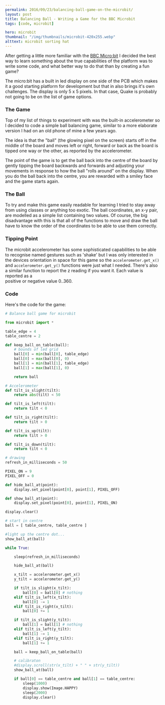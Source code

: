 ```yaml
---
permalink: 2016/09/23/balancing-ball-game-on-the-microbit/
layout: post
title: Balancing Ball - Writing a Game for the BBC Microbit
tags: [code, microbit]

hero: microbit
thumbnail: "/img/thumbnails/microbit-420x255.webp"
alttext: microbit sorting hat
---
```


After getting a little more familiar with the <a href="http://www.microbit.co.uk/">BBC Micro:bit</a> I decided
the best way to learn something about the true capabilities of the platform was to write some code, and
what better way to do that than by creating a fun game?

The micro:bit has a built in led display on one side of the PCB which makes it a good
starting platform for development but that in also brings it's own challenges. The display
is only 5 x 5 pixels. In that case, Quake is probably not going to be on the list of game options.

### The Game

Top of my list of things to experiment with was the built-in accelerometer so I decided
to code a simple ball balancing game, similar to a more elaborate version I had on
an old phone of mine a few years ago.

The idea is that the "ball" (the glowing pixel on the screen) starts off in the middle of the board and moves left or right,
forward or back as the board is tipped one way or the other, as reported by the accelerometer.

The point of the game is to get the ball back into the centre of the board by gently tipping the
board backwards and forwards and adjusting your movements in response to how the ball "rolls around"
on the display. When you do the ball back into the centre, you are rewarded with a smiley face and
the game starts again.

### The Ball

To try and make this game easily readable for learning I tried to stay away from using classes or
anything too exotic. The ball coordinates, an x-y pair, are modelled as a simple list containing two
values. Of course, the big disadvantage with this is that all of the functions to move and draw the ball
have to know the order of the coordinates to be able to use them correctly.

### Tipping Point

The microbit accelerometer has some sophisticated capabilities to be able to recognise named gestures
such as 'shake' but I was only interested in the devices orientation in space for this game so the
<code>accelerometer.get_x()</code> and <code>accelerometer.get_y()</code> functions were
just what I needed. There's also a similar function to report the z reading if you want it. Each value is reported as a  
positive or negative value 0..360.

### Code

Here's the code for the game:

```python
# Balance ball game for microbit

from microbit import *

table_edge = 4
table_centre = 2

def keep_ball_on_table(ball):
    # bounds of led grid
    ball[0] = min(ball[0], table_edge)
    ball[0] = max(ball[0], 0)
    ball[1] = min(ball[1], table_edge)
    ball[1] = max(ball[1], 0)

    return ball

# Accelerometer
def tilt_is_slight(tilt):
    return abs(tilt) < 50

def tilt_is_left(tilt):
    return tilt < 0

def tilt_is_right(tilt):
    return tilt > 0

def tilt_is_up(tilt):
    return tilt > 0

def tilt_is_down(tilt):
    return tilt < 0

# drawing
refresh_in_milliseconds = 50

PIXEL_ON = 9
PIXEL_OFF = 0

def hide_ball_at(point):
    display.set_pixel(point[0], point[1], PIXEL_OFF)

def show_ball_at(point):
    display.set_pixel(point[0], point[1], PIXEL_ON)

display.clear()

# start in centre
ball = [ table_centre, table_centre ]

#light up the centre dot...
show_ball_at(ball)

while True:

    sleep(refresh_in_milliseconds)

    hide_ball_at(ball)

    x_tilt = accelerometer.get_x()
    y_tilt = accelerometer.get_y()

    if tilt_is_slight(x_tilt):
        ball[0] = ball[0] # nothing
    elif tilt_is_left(x_tilt):
        ball[0] -= 1
    elif tilt_is_right(x_tilt):
        ball[0] += 1

    if tilt_is_slight(y_tilt):
        ball[1] = ball[1] # nothing
    elif tilt_is_left(y_tilt):
        ball[1] -= 1
    elif tilt_is_right(y_tilt):
        ball[1] += 1

    ball = keep_ball_on_table(ball)

    # calibraton
    #display.scroll(str(x_tilt) + " " + str(y_tilt))
    show_ball_at(ball)

    if ball[0] == table_centre and ball[1] == table_centre:
        sleep(1000)
        display.show(Image.HAPPY)
        sleep(2000)
        display.clear()
        
```
